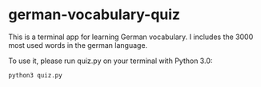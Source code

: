 # german-vocabulary-quiz

This is a terminal app for learning German vocabulary. I includes the 3000 most used words in the german language.<br />

To use it, please run quiz.py on your terminal with Python 3.0:

`python3 quiz.py`
